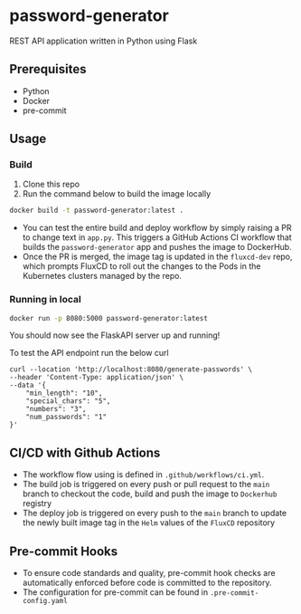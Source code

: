 # password-generator
REST API application written in Python using Flask

## Prerequisites
- Python
- Docker
- pre-commit

## Usage

### Build

1. Clone this repo
2. Run the command below to build the image locally
```bash
docker build -t password-generator:latest .
 ```

- You can test the entire build and deploy workflow by simply raising a PR to change text in `app.py`. This triggers a GitHub Actions CI workflow that builds the `password-generator` app and pushes the image to DockerHub.
- Once the PR is merged, the image tag is updated in the `fluxcd-dev` repo, which prompts FluxCD to roll out the changes to the Pods in the Kubernetes clusters managed by the repo.

### Running in local

```bash
docker run -p 8080:5000 password-generator:latest
```

You should now see the FlaskAPI server up and running!

To test the API endpoint run the below curl

```
curl --location 'http://localhost:8080/generate-passwords' \
--header 'Content-Type: application/json' \
--data '{
    "min_length": "10",
    "special_chars": "5",
    "numbers": "3",
    "num_passwords": "1"
}'
```

## CI/CD with Github Actions

- The workflow flow using is defined in `.github/workflows/ci.yml`.
- The build job is triggered on every push or pull request to the `main` branch to checkout the code, build and push the image to `Dockerhub` registry
- The deploy job is triggered on every push to the `main` branch to update the newly built image tag in the `Helm` values of the `FluxCD` repository


## Pre-commit Hooks

- To ensure code standards and quality, pre-commit hook checks are automatically enforced before code is committed to the repository.
- The configuration for pre-commit can be found in `.pre-commit-config.yaml`
